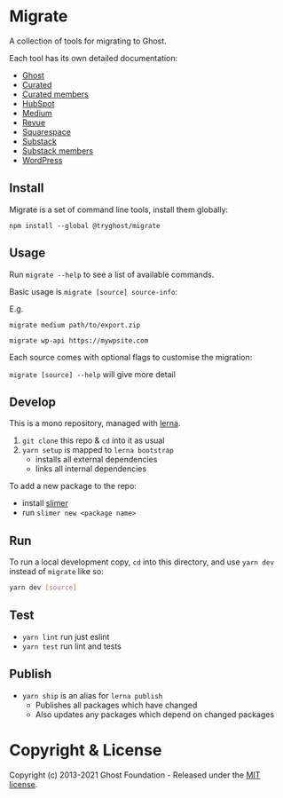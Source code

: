 # Migrate

A collection of tools for migrating to Ghost.

Each tool has its own detailed documentation:

- [Ghost](https://github.com/TryGhost/migrate/tree/master/packages/mg-ghost-api)
- [Curated](https://github.com/TryGhost/migrate/tree/master/packages/mg-curated-export)
- [Curated members](https://github.com/TryGhost/migrate/tree/master/packages/mg-curated-members-csv)
- [HubSpot](https://github.com/TryGhost/migrate/tree/master/packages/mg-hubspot-api)
- [Medium](https://github.com/TryGhost/migrate/tree/master/packages/mg-medium-export)
- [Revue](https://github.com/TryGhost/migrate/tree/master/packages/mg-revue-api)
- [Squarespace](https://github.com/TryGhost/migrate/tree/master/packages/mg-squarespace-xml)
- [Substack](https://github.com/TryGhost/migrate/tree/master/packages/mg-substack-csv)
- [Substack members](https://github.com/TryGhost/migrate/tree/master/packages/mg-substack-members-csv)
- [WordPress](https://github.com/TryGhost/migrate/tree/master/packages/mg-wp-api)


## Install

Migrate is a set of command line tools, install them globally:

`npm install --global @tryghost/migrate`


## Usage

Run `migrate --help` to see a list of available commands.

Basic usage is `migrate [source] source-info`:

E.g.

`migrate medium path/to/export.zip`

`migrate wp-api https://mywpsite.com`

Each source comes with optional flags to customise the migration:

`migrate [source] --help` will give more detail


## Develop

This is a mono repository, managed with [lerna](https://lernajs.io/).

1. `git clone` this repo & `cd` into it as usual
2. `yarn setup` is mapped to `lerna bootstrap`
   - installs all external dependencies
   - links all internal dependencies

To add a new package to the repo:
   - install [slimer](https://github.com/TryGhost/slimer)
   - run `slimer new <package name>`


## Run

To run a local development copy, `cd` into this directory, and use `yarn dev` instead of `migrate` like so:

```sh
yarn dev [source]
```


## Test

- `yarn lint` run just eslint
- `yarn test` run lint and tests


## Publish

- `yarn ship` is an alias for `lerna publish`
    - Publishes all packages which have changed
    - Also updates any packages which depend on changed packages


# Copyright & License

Copyright (c) 2013-2021 Ghost Foundation - Released under the [MIT license](LICENSE).
